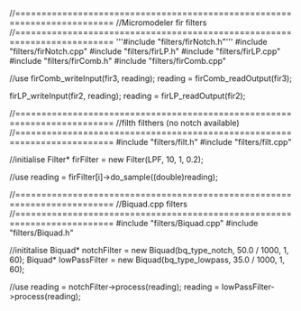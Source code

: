 //=========================================================================
//Micromodeler fir filters
//=========================================================================
'''#include "filters/firNotch.h"'''
#include "filters/firNotch.cpp"
#include "filters/firLP.h"
#include "filters/firLP.cpp"
#include "filters/firComb.h"
#include "filters/firComb.cpp"

//use
firComb_writeInput(fir3, reading);
reading = firComb_readOutput(fir3);

firLP_writeInput(fir2, reading);
reading = firLP_readOutput(fir2);

//=========================================================================
//filth filthers (no notch available)
//=========================================================================
#include "filters/filt.h"
#include "filters/filt.cpp"

//initialise
Filter* firFilter = new Filter(LPF, 10, 1, 0.2);

//use
reading = firFilter[i]->do_sample((double)reading);


//=========================================================================
//Biquad.cpp filters
//=========================================================================
#include "filters/Biquad.cpp"
#include "filters/Biquad.h"

//inititalise
Biquad* notchFilter = new Biquad(bq_type_notch, 50.0 / 1000, 1, 60);
Biquad* lowPassFilter = new Biquad(bq_type_lowpass, 35.0 / 1000, 1, 60);

//use
reading = notchFilter->process(reading);
reading = lowPassFilter->process(reading);
